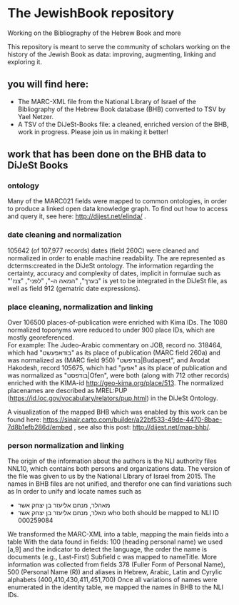 # The JewishBook repository
Working on the Bibliography of the Hebrew Book and more

This repository is meant to serve the community of scholars working on the history of the Jewish Book as data: improving, augmenting, linking and exploring it. 

## you will find here:
* The MARC-XML file from the National Library of Israel of the Bibliography of the Hebrew Book database (BHB) converted to TSV  by Yael Netzer.
* A TSV of the DiJeSt-Books file: a cleaned, enriched version of the BHB, work in progress. Please join us in making it better!

## work that has been done on the BHB data to DiJeSt Books
### ontology
Many of the MARC021 fields were mapped to common ontologies, in order to produce a linked open data knowledge graph. To find out how to access and query it, see here: http://dijest.net/elinda/ .   

### date cleaning and normalization
105642 (of 107,977 records) dates (field 260C) were cleaned and normalized in order to enable machine readability. The are represented as dcterms:created in the DiJeSt ontology. The information regarding the certainty, accuracy and complexity of dates, implicit in  formulae such as "בערך", "המאה ה-", "לפני", "צנז׳" is yet to be integrated in the DiJeSt file, as well as field 912 (gematric date expressions). 
### place cleaning, normalization and linking
Over 106500 places-of-publication were enriched with Kima IDs. The 1080 normalized toponyms were reduced to under 900 place IDs, which are mostly georeferenced.  
For example: The Judeo-Arabic commentary on JOB, record no. 318464, which had "בודאפעשט" as its place of publication (MARC field 260a) and was normalized as (MARC field 950) "בודפשט|Budapest", and Avodat Hakodesh, record 105675, which had "אפען" as its place of publication and was normalized as "בודפסט|Ofen", were both (along with 712 other records) enriched with the KIMA-id http://geo-kima.org/place/513.
The normalized placenames are described as MREL:PUP (https://id.loc.gov/vocabulary/relators/pup.html) in the DiJeSt Ontology.

A visualization of the mapped BHB which was enabled by this work can be found here:
https://sinair.carto.com/builder/a22bf533-49de-4470-8bae-7d8b1efb286d/embed , see also this post: http://dijest.net/map-bhb/.

### person normalization and linking
The origin of the information about the authors is the NLI authority files NNL10, which contains both persons and organizations data.
The version of the file was given to us by the National LIbrary of Israel from 2015.
The names in BHB files are not unified, and therefor one can find variations such as 
In order to unify and locate names such as 	
	
- מאהלר, מנחם אליעזר בן יצחק אשר
- מאלר, מנחם אליעזר בן יצחק אשר
who both should be mapped to NLI ID 000259084

We  transformed the MARC-XML into a table, mapping the main fields into a table
With the data found in fields: 100	(heading personal name) we used [a,9]	and the indicator to detect the language, the order the name is documents (e.g., Last-First)	Subfield c	was mapped to nameTitle. More information was collected from fields 378	(Fuller Form of Personal Name), 500	(Personal Name (R))	 and	aliases in Hebrew, Arabic, Latin and Cyrylic alphabets (400,410,430,411,451,700)
Once all variations of names were enumerated in the identity table, we mapped the names in BHB to the NLI IDs.


